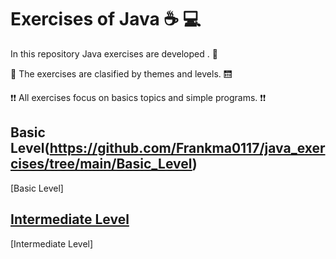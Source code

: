 # Exercises of Java ☕ 💻

In this repository Java exercises are developed . 👊

🔖 The exercises are clasified by themes and levels. 🛗

❗❗ All exercises focus on basics topics and simple programs. ❗❗

## **Basic Level(https://github.com/Frankma0117/java_exercises/tree/main/Basic_Level)**
[Basic Level]
## **[Intermediate Level](https://github.com/Frankma0117/java_exercises/tree/main/Intermediate_Level)**
[Intermediate Level]

